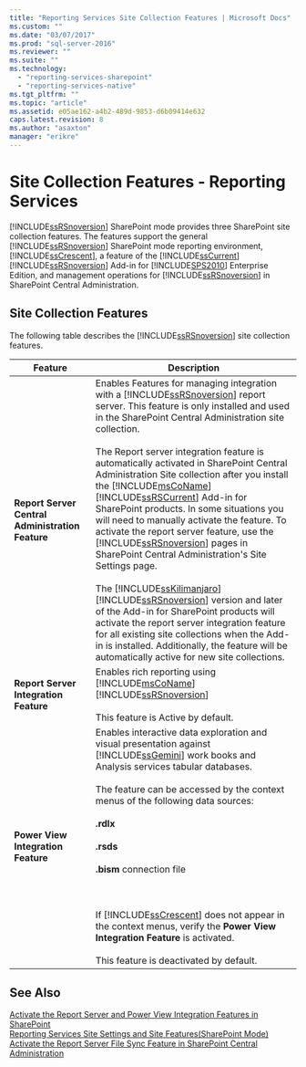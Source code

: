 ```yaml
---
title: "Reporting Services Site Collection Features | Microsoft Docs"
ms.custom: ""
ms.date: "03/07/2017"
ms.prod: "sql-server-2016"
ms.reviewer: ""
ms.suite: ""
ms.technology: 
  - "reporting-services-sharepoint"
  - "reporting-services-native"
ms.tgt_pltfrm: ""
ms.topic: "article"
ms.assetid: e05ae162-a4b2-489d-9853-d6b09414e632
caps.latest.revision: 8
ms.author: "asaxton"
manager: "erikre"
---
```

# Site Collection Features - Reporting Services
  [!INCLUDE[ssRSnoversion](../../../advanced-analytics/r-services/includes/ssrsnoversion-md.md)] SharePoint mode provides three SharePoint site collection features. The features support the general [!INCLUDE[ssRSnoversion](../../../advanced-analytics/r-services/includes/ssrsnoversion-md.md)] SharePoint mode reporting environment, [!INCLUDE[ssCrescent](../../../analysis-services/includes/sscrescent-md.md)], a feature of the [!INCLUDE[ssCurrent](../../../advanced-analytics/r-services/includes/sscurrent-md.md)][!INCLUDE[ssRSnoversion](../../../advanced-analytics/r-services/includes/ssrsnoversion-md.md)] Add-in for [!INCLUDE[SPS2010](../../../database-engine/install/windows/includes/sps2010-md.md)] Enterprise Edition, and management operations for [!INCLUDE[ssRSnoversion](../../../advanced-analytics/r-services/includes/ssrsnoversion-md.md)] in SharePoint Central Administration.  
  
## Site Collection Features  
 The following table describes the [!INCLUDE[ssRSnoversion](../../../advanced-analytics/r-services/includes/ssrsnoversion-md.md)] site collection features.  
  
|Feature|Description|  
|-------------|-----------------|  
|**Report Server Central Administration Feature**|Enables Features for managing integration with a [!INCLUDE[ssRSnoversion](../../../advanced-analytics/r-services/includes/ssrsnoversion-md.md)] report server. This feature is only installed and used in the SharePoint Central Administration site collection.<br /><br /> The Report server integration feature is automatically activated in SharePoint Central Administration Site collection after you install the [!INCLUDE[msCoName](../../../advanced-analytics/r-services/tutorials/includes/msconame-md.md)] [!INCLUDE[ssRSCurrent](../../../reporting-services/includes/ssrscurrent-md.md)] Add-in for SharePoint products. In some situations you will need to manually activate the feature. To activate the report server feature, use the [!INCLUDE[ssRSnoversion](../../../advanced-analytics/r-services/includes/ssrsnoversion-md.md)] pages in SharePoint Central Administration's Site Settings page.<br /><br /> The [!INCLUDE[ssKilimanjaro](../../../analysis-services/instances/install/windows/includes/sskilimanjaro-md.md)][!INCLUDE[ssRSnoversion](../../../advanced-analytics/r-services/includes/ssrsnoversion-md.md)] version and later of the Add-in for SharePoint products will activate the report server integration feature for all existing site collections when the Add-in is installed. Additionally, the feature will be automatically active for new site collections.|  
|**Report Server Integration Feature**|Enables rich reporting using [!INCLUDE[msCoName](../../../advanced-analytics/r-services/tutorials/includes/msconame-md.md)] [!INCLUDE[ssRSnoversion](../../../advanced-analytics/r-services/includes/ssrsnoversion-md.md)]<br /><br /> This feature is Active by default.|  
|**Power View Integration Feature**|Enables interactive data exploration and visual presentation against [!INCLUDE[ssGemini](../../../analysis-services/includes/ssgemini-md.md)] work books and Analysis services tabular databases.<br /><br /> The feature can be accessed by the context menus of the following data sources:<br /><br /> **.rdlx**<br /><br /> **.rsds**<br /><br /> **.bism** connection file<br /><br /> <br /><br /> If [!INCLUDE[ssCrescent](../../../analysis-services/includes/sscrescent-md.md)] does not appear in the context menus, verify the **Power View Integration Feature** is activated.<br /><br /> This feature is deactivated by default.|  
  
## See Also  
 [Activate the Report Server and Power View Integration Features in SharePoint](../../../reporting-services/report-server/sharepoint/site-collection-features-report-server-and-power-view.md)   
 [Reporting Services Site Settings and Site Features&#40;SharePoint Mode&#41;](../../../reporting-services/report-server/sharepoint/site-settings-and-features-reporting-services.md)   
 [Activate the Report Server File Sync Feature in SharePoint Central Administration](../../../reporting-services/report-server/sharepoint/activate-the-report-server-file-sync-feature-in-sharepoint-ca.md)  
  
  